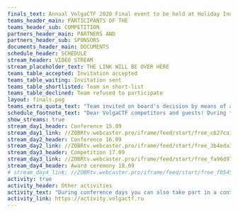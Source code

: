 ```yaml
---
finals_text: Annual VolgaCTF 2020 Final event to be held at Holiday Inn Samara from September, 14th till September, 18th, 2020.
teams_header_main: PARTICIPANTS OF THE 
teams_header_sub: COMPETITION
partners_header_main: PARTNERS AND
partners_header_sub: SPONSORS
documents_header_main: DOCUMENTS
schedule_header: SCHEDULE
stream_header: VIDEO STREAM
stream_placeholder_text: THE LINK WILL BE OVER HERE
teams_table_accepted: Invitation accepted
teams_table_waiting: Invitation sent
teams_table_shortlisted: Team in short-list
teams_table_declined: Team refused to participate
layout: finals.pug
teams_extra_quota_text: "Team invited on board's decision by means of additional quota"
schedule_footnote_text: "Dear VolgaCTF competitors and guests! During this unprecedented time we hope you pay attention to your health and to well-being of people around you. If you feel sick, please #stayhome and join us online."
show_streams: true
stream_day1_header: Conference 15.09
stream_day1_link: //ZOBRtv.webcaster.pro/iframe/feed/start/free_c627ca1ca3f0edbf0356b5361190339e_hd/207_9745669101/9da30c988b3242cb9ff69e797b608809/4755585855?sr=443&type_id=&autostart=1&width=100%25&height=100%25&lang=en
stream_day2_header: Conference 16.09
stream_day2_link: //ZOBRtv.webcaster.pro/iframe/feed/start/free_3b4eda35b4e6283fccbbc27d6f11b40f_hd/207_192210973/e64ab3025869fc2eebc0b02a230e5580/4755909318?sr=443&type_id=&autostart=1&width=100%25&height=100%25&lang=en
stream_day3_header: Competition 17.09
stream_day3_link: //ZOBRtv.webcaster.pro/iframe/feed/start/free_fa96d97a5ec1937035efd1150c76f2ca_hd/207_9025844826/125d00d9a4e67b4fb1344c6485f99eca/4755586078?sr=443&type_id=&autostart=1&width=100%25&height=100%25&lang=en
stream_day4_header: Award ceremony 18.09
# stream_day4_link: //ZOBRtv.webcaster.pro/iframe/feed/start/free_f8545369d3cb1568d23edf7ad75e6eac_hd/207_2264862720/cb5dcb7234d6e77bb17e40f67ec90297/4755586197?sr=443&type_id=&autostart=1&width=100%25&height=100%25&lang=en
activity: true
activity_header: Other activities
activity_text: "During conference days you can also take part in a contest! It's held from 9/15 06:00 UTC (10:00 SAMT) till 9/16 18:00 UTC (22:00 SAMT)"
activity_link: https://activity.volgactf.ru
---
```

